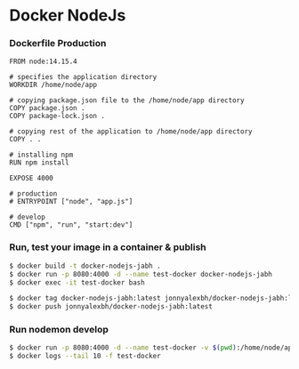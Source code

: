 # Docker NodeJs

### Dockerfile Production

```docker
FROM node:14.15.4

# specifies the application directory
WORKDIR /home/node/app

# copying package.json file to the /home/node/app directory
COPY package.json .
COPY package-lock.json .

# copying rest of the application to /home/node/app directory
COPY . .

# installing npm
RUN npm install

EXPOSE 4000

# production
# ENTRYPOINT ["node", "app.js"]

# develop
CMD ["npm", "run", "start:dev"]
```
### Run, test your image in a container & publish

```sh
$ docker build -t docker-nodejs-jabh .
$ docker run -p 8080:4000 -d --name test-docker docker-nodejs-jabh
$ docker exec -it test-docker bash

$ docker tag docker-nodejs-jabh:latest jonnyalexbh/docker-nodejs-jabh:latest
$ docker push jonnyalexbh/docker-nodejs-jabh:latest
```

### Run nodemon develop

```sh
$ docker run -p 8080:4000 -d --name test-docker -v $(pwd):/home/node/app docker-nodejs-jabh
$ docker logs --tail 10 -f test-docker
```
